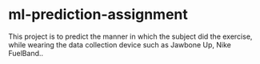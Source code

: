 ml-prediction-assignment
========================

This project is to predict the manner in which the subject did the exercise, while wearing the data collection device such as Jawbone Up, Nike FuelBand..

